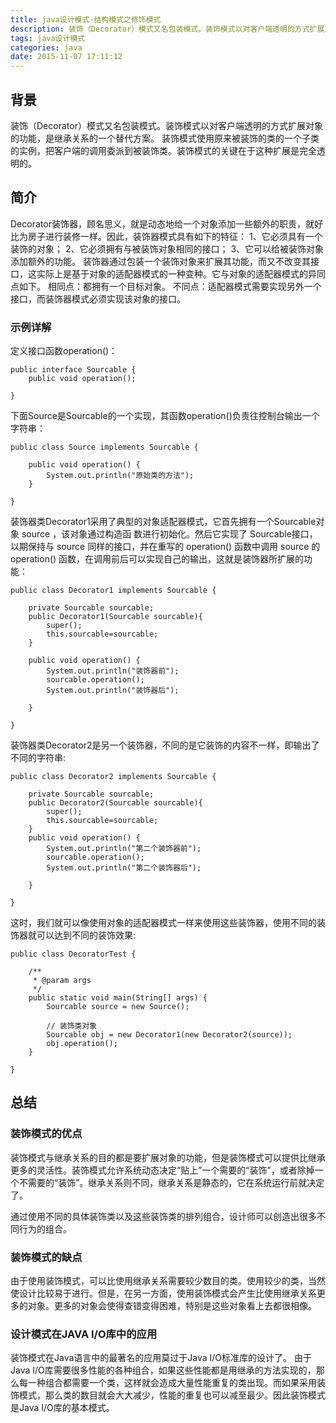 ```yaml
---
title: java设计模式-结构模式之修饰模式
description: 装饰（Decorator）模式又名包装模式。装饰模式以对客户端透明的方式扩展对象的功能，是继承关系的一个替代方案。</br>装饰模式使用原来被装饰的类的一个子类的实例，把客户端的调用委派到被装饰类。装饰模式的关键在于这种扩展是完全透明的。
tags: java设计模式
categories: java
date: 2015-11-07 17:11:12
---
```


##  背景

装饰（Decorator）模式又名包装模式。装饰模式以对客户端透明的方式扩展对象的功能，是继承关系的一个替代方案。
装饰模式使用原来被装饰的类的一个子类的实例，把客户端的调用委派到被装饰类。装饰模式的关键在于这种扩展是完全透明的。

## 简介
Decorator装饰器，顾名思义，就是动态地给一个对象添加一些额外的职责，就好比为房子进行装修一样。因此，装饰器模式具有如下的特征：
1、它必须具有一个装饰的对象；
2、它必须拥有与被装饰对象相同的接口；
3、它可以给被装饰对象添加额外的功能。
装饰器通过包装一个装饰对象来扩展其功能，而又不改变其接口，这实际上是基于对象的适配器模式的一种变种。它与对象的适配器模式的异同点如下。
相同点：都拥有一个目标对象。
不同点：适配器模式需要实现另外一个接口，而装饰器模式必须实现该对象的接口。
### 示例详解
定义接口函数operation()：
```
public interface Sourcable {
    public void operation();

}
```
下面Source是Sourcable的一个实现，其函数operation()负责往控制台输出一个字符串：
```
public class Source implements Sourcable {

    public void operation() {
        System.out.println("原始类的方法");
    }

}

```
装饰器类Decorator1采用了典型的对象适配器模式，它首先拥有一个Sourcable对象 source ，该对象通过构造函 数进行初始化。然后它实现了 Sourcable接口，以期保持与 source 同样的接口，并在重写的 operation() 函数中调用  source 的 operation() 函数，在调用前后可以实现自己的输出，这就是装饰器所扩展的功能：
```
public class Decorator1 implements Sourcable {

    private Sourcable sourcable;
    public Decorator1(Sourcable sourcable){
        super();
        this.sourcable=sourcable;
    }
    
    public void operation() {
        System.out.println("装饰器前");
        sourcable.operation();
        System.out.println("装饰器后");

    }

}

```
装饰器类Decorator2是另一个装饰器，不同的是它装饰的内容不一样，即输出了不同的字符串:
```
public class Decorator2 implements Sourcable {

    private Sourcable sourcable;
    public Decorator2(Sourcable sourcable){
        super();
        this.sourcable=sourcable;
    }
    public void operation() {
        System.out.println("第二个装饰器前");
        sourcable.operation();
        System.out.println("第二个装饰器后");

    }

}
```
这时，我们就可以像使用对象的适配器模式一样来使用这些装饰器，使用不同的装饰器就可以达到不同的装饰效果:
```
public class DecoratorTest {

    /**
     * @param args
     */
    public static void main(String[] args) {
        Sourcable source = new Source();

        // 装饰类对象 
        Sourcable obj = new Decorator1(new Decorator2(source));
        obj.operation();
    }

}

```
## 总结
### 装饰模式的优点
装饰模式与继承关系的目的都是要扩展对象的功能，但是装饰模式可以提供比继承更多的灵活性。装饰模式允许系统动态决定“贴上”一个需要的“装饰”，或者除掉一个不需要的“装饰”。继承关系则不同，继承关系是静态的，它在系统运行前就决定了。

通过使用不同的具体装饰类以及这些装饰类的排列组合，设计师可以创造出很多不同行为的组合。
### 装饰模式的缺点
由于使用装饰模式，可以比使用继承关系需要较少数目的类。使用较少的类，当然使设计比较易于进行。但是，在另一方面，使用装饰模式会产生比使用继承关系更多的对象。更多的对象会使得查错变得困难，特别是这些对象看上去都很相像。
### 设计模式在JAVA I/O库中的应用
装饰模式在Java语言中的最著名的应用莫过于Java I/O标准库的设计了。
由于Java I/O库需要很多性能的各种组合，如果这些性能都是用继承的方法实现的，那么每一种组合都需要一个类，这样就会造成大量性能重复的类出现。而如果采用装饰模式，那么类的数目就会大大减少，性能的重复也可以减至最少。因此装饰模式是Java I/O库的基本模式。